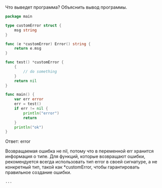 Что выведет программа? Объяснить вывод программы.

```go
package main

type customError struct {
	msg string
}

func (e *customError) Error() string {
	return e.msg
}

func test() *customError {
	{
		// do something
	}
	return nil
}

func main() {
	var err error
	err = test()
	if err != nil {
		println("error")
		return
	}
	println("ok")
}
```

Ответ: error

Возвращаемая ошибка не nil, потому что в переменной err хранится информация о типе. Для функций, которые возвращают ошибки, рекомендуется всегда использовать тип error в своей сигнатуре, а не конкретный тип, такой как *customError, чтобы гарантировать правильное создание ошибки.

```
...

```
